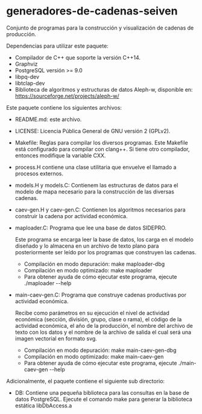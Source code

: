 # generadores-de-cadenas-seiven

Conjunto de programas para la construcción y visualización de cadenas
de producción.

Dependencias para utilizar este paquete:

- Compilador de C++ que soporte la versión C++14.
- Graphviz
- PostgreSQL versión >= 9.0
- libpq-dev
- libtclap-dev
- Biblioteca de algoritmos y estructuras de datos Aleph-w, disponible en:
  https://sourceforge.net/projects/aleph-w/

Este paquete contiene los siguientes archivos:

* README.md: este archivo.

* LICENSE: Licencia Pública General de GNU versión 2 (GPLv2).

* Makefile: Reglas para compilar los diversos programas. Este Makefile
  está configurado para compilar con clang++. Si tiene otro compilador,
  entonces modifique la variable CXX.

* process.H contiene una clase utilitaria que envuelve el llamado a procesos
  externos.

* models.H y models.C: Contienem las estructuras de datos para el modelo de
  mapa necesario para la construcción de las diversas cadenas.

* caev-gen.H y caev-gen.C: Contienen los algoritmos necesarios para construir
  la cadena por actividad económica.

* maploader.C: Programa que lee una base de datos SIDEPRO.

  Este programa se encarga leer la base de datos, los carga en el
  modelo diseñado y lo almacena en un archivo de texto plano para
  posteriormente ser leído por los programas que construyen las cadenas.

  - Compilación en modo depuración: make maploader-dbg
  - Compilación en modo optimizado: make maploader
  - Para obtener ayuda de cómo ejecutar este programa,
    ejecute ./maploader --help

* main-caev-gen.C: Programa que construye cadenas productivas por actividad
  económica.

  Recibe como parámetros en su ejecución el nivel de actividad económica
  (sección, división, grupo, clase o rama), el código de la actividad
  económica, el año de la producción, el nombre del archivo de texto con los
  datos y el nombre de la archivo de salida el cual será una imagen vectorial
  en formato svg.

  - Compilación en modo depuración: make main-caev-gen-dbg
  - Compilación en modo optimizado: make main-caev-gen
  - Para obtener ayuda de cómo ejecutar este programa,
  ejecute ./main-caev-gen --help

Adicionalmente, el paquete contiene el siguiente sub directorio:

* DB: Contiene una pequeña biblioteca para las consultas en la
  base de datos PostgreSQL. Ejecute el comando make para generar la biblioteca
  estática libDbAccess.a